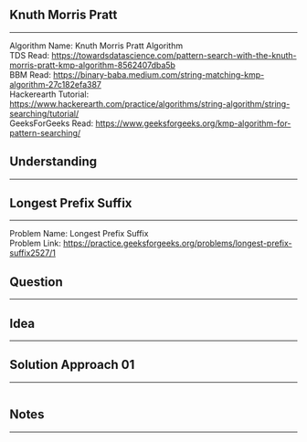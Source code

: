 ## Knuth Morris Pratt
---------------------
Algorithm Name: Knuth Morris Pratt Algorithm <br>
TDS Read: https://towardsdatascience.com/pattern-search-with-the-knuth-morris-pratt-kmp-algorithm-8562407dba5b <br>
BBM Read: https://binary-baba.medium.com/string-matching-kmp-algorithm-27c182efa387 <br>
Hackerearth Tutorial: https://www.hackerearth.com/practice/algorithms/string-algorithm/string-searching/tutorial/ <br>
GeeksForGeeks Read: https://www.geeksforgeeks.org/kmp-algorithm-for-pattern-searching/ <br>

## Understanding
----------------

## Longest Prefix Suffix
------------------------
Problem Name: Longest Prefix Suffix <br>
Problem Link: https://practice.geeksforgeeks.org/problems/longest-prefix-suffix2527/1

## Question
-----------


## Idea
-------

## Solution Approach 01
-----------------------
```
```

## Notes
--------


##
